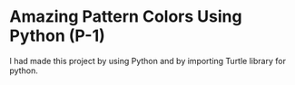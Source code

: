 # Amazing Pattern Colors Using Python (P-1)
I had made this project by using Python and by importing Turtle library for python.
